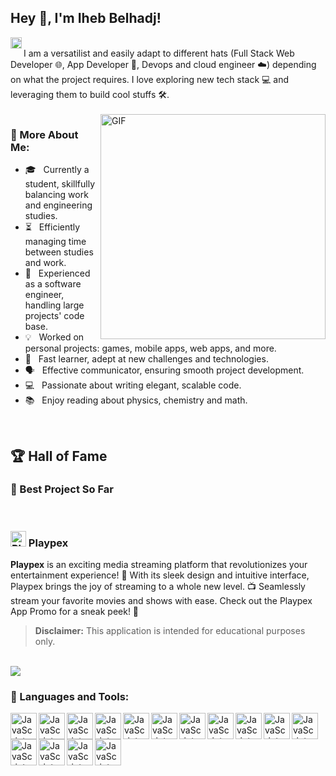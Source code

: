 ## Hey 👋, I'm Iheb Belhadj!
<a href='https://www.linkedin.com/in/iheb-belhaj'><img align='left' alt="linkedin" src="https://raw.githubusercontent.com/rahul-jha98/rahul-jha98/561d474902b59c7429ec22bb73e225696c27b202/assets/linkedin.svg" height='18px'/></a>

<br/>
I am a versatilist and easily adapt to different hats (Full Stack Web Developer 🌐, App Developer 📱, Devops and cloud engineer ☁️) depending on what the project requires. I love exploring new tech stack 💻 and leveraging them to build cool stuffs 🛠️. 
<br/>
<br/>

<img align="right" alt="GIF" src="https://raw.githubusercontent.com/rahul-jha98/rahul-jha98/main/techstack.gif" width="360px"/>

### 🧐 More About Me:

- 🎓 &nbsp; Currently a student, skillfully balancing work and engineering studies.
- ⏳  &nbsp;  Efficiently managing time between studies and work.
- 💼 &nbsp; Experienced as a software engineer, handling large projects' code base.
- 💡 &nbsp; Worked on personal projects: games, mobile apps, web apps, and more.
- 🚀 &nbsp; Fast learner, adept at new challenges and technologies.
- 🗣️ &nbsp; Effective communicator, ensuring smooth project development.
- 💻 &nbsp; Passionate about writing elegant, scalable code.
- 📚 &nbsp; Enjoy reading about physics, chemistry and math.

<br>

## 🏆 Hall of Fame

### 🌟   Best Project So Far

<br>

### <img src="https://i.ibb.co/wSwD1nB/logo-1.png" alt="Playpex logo" width="25"/> Playpex


**Playpex** is an exciting media streaming platform that revolutionizes your entertainment experience! 🚀 With its sleek design and intuitive interface, Playpex brings the joy of streaming to a whole new level. 📺 Seamlessly stream your favorite movies and shows with ease. Check out the Playpex App Promo for a sneak peek! 🎉
> **Disclaimer:** This application is intended for educational purposes only.

<br>


<a target="_blank" href="https://www.youtube.com/watch?v=mj4EjDdVXTo">
  <img src="https://lh3.googleusercontent.com/fife/ALs6j_F4HTHgkJP8ZGHWvr_ZVBSp5mJIAqxM4FZYs0lntlLTz_fSOKHJf5YNyQMMrgBBLMDrMjilq1rm52AvDELuYlRYWg4azJ3j-QHABydFMGVyB5D4nD8DJ5qh1Na9OFoKtUjB4b8mQ-y142StzuFiof6OOV9jO8XWfChyszdKOn3sam-KrlMtU4hmkr51QHbGfXqKpgew-nGEBz9eTGbnc0QkSsZyjj0RK1NsGLxIowu7HwiO-ZHDb0VXYYNzGbjle2WqzoNIFH3vA7G9NUxP80td7_GsNxRZwcMpWMid09cC8i_EmxTq04vXRCg-SApkhdjg6g0c1dQ1_Tp4mYsEL_1cCQVy8xjOxQLi0B07LfcCBzvLcL3qAGL_lkQPB6BrXhCfhEHjNNun_z56tLBRFoJBOY_cUnIY-KSWcDrbNKcW9M96v0HUhw9DpViF4f9JgwDOr0YDVjFnCgMj7v0IzqaiFzkvBDmjClSrxxUIBBze7Y9N_5haKAoH5UbqtJD56BM15evfkd93fA4OOgBzy6CeS5m9klX-85gUFS8L8Wm9yyB6G-SUTw3KYy7gVNTRZ1TArL4o8VF237m-JkOpki4mhS5j9mNIJVRkHijLFVRk9HUILYHZxqza3OSvHrv9B8pisIy7VYRS4GOjtLkU42_o6DMXGU5-oEV72pi5gIiVXFL4oy8iJiY1p7-TocarI75oehjAciVxGhgkzSwp1u8dlej8f7HasJL-29VkJBm8umAs0l6CozwcgcqoYW90zhPVVkF3jwi16M9S4NpMAlQt9o0y00wU7FF5sXaa_WcMV1poC4genUHe9EkBwG3jRp2dcgbPXvJC4_E8fwkXOL4hSNDhf3MyqIMRDXQ8Tuu1YDbGesi4G2mpwixkIaHe-1lncgFfQyYhbDYaWLA1ALIxHZ2LVik-k9P0GEcEhu_sNkU8V4DBep2H5nhUB7mZgJkNEsq1JSD5zY6ysOWQENXWKZ2puYm0Lv1pv4o_NDr14sm4x5ctawbRIM7UM2cEioVDA5BcUMB-oWutJWRXjI8dAVayyS5beWh1IccafSYZXwPLmbSsZzodLgOgacpmJqcnKvLAlyym7FlO7X-3entq9NsBumpFceK0LoR83GrIce0rVsgrrAXLd5gyGngM3QYBo_mlNVmeo07WilS9-NtddO9SMzTfwOZ4gKK0JSit3f9CVKgw6qzDokTrvrnnNH5FrV0cAPUMTmu1z_kRzIKArv6TwBwxye_bQ2yfmU2t3Vxabr-UmIdM_1OGeogd1UZqgITPQIiRD_I13onF9Xq8u7mNbGJnvmOAE8x6igjfUdAftsk9FezFrwtJUsce5NaIrLYIQWyrum_5HI7e4ilwcc7SpCmCVXErNBRYAjlinACnwrq34Wlq0_6gzs_vZkGn8nv9n6LJGJtXZHVWxcf0QR4q4qiKDR3a2Cc5IdXAvjjoXGZCALaB8EC5Kecx6HOY73ZgUgzbNw2_y8HEpDmbSBHNL0xsx5rAqyuP-WTKSrterbQQsRoPu61uIJQTVJ7JXtQvTvqOBCGof-t1ElEN6Hf3g3xv7HcrS_ei0kfaITt2jixfuIbebfwDlvpi2P9OtxvQHrLZ9TtroVU"/>
</a> 


### 🔨 Languages and Tools:


<img align="left" alt="JavaScript" height ="42px"  src="https://i.ibb.co/JQH4ppg/Type-Script.png">
<img align="left" alt="JavaScript" height ="42px"  src="https://i.ibb.co/BwZx9Y2/Vue-js.png">
<img align="left" alt="JavaScript" height ="42px"  src="https://i.ibb.co/4tTQSGk/Angular.png">
<img align="left" alt="JavaScript" height ="42px"  src="https://i.ibb.co/VNVsBQn/React.png">
<img align="left" alt="JavaScript" height ="42px"  src="https://i.ibb.co/3kV9Dr1/Node-js.png">
<img align="left" alt="JavaScript" height ="42px"  src="https://i.ibb.co/SwBjz7Y/Spring.png">
<img align="left" alt="JavaScript" height ="42px"  src="https://i.ibb.co/Ksdt3X1/NET.png">
<img align="left" alt="JavaScript" height ="42px"  src="https://i.ibb.co/mG8WFJW/Symfony.png">
<img align="left" alt="JavaScript" height ="42px"  src="https://i.ibb.co/T02F3Zs/Laravel.png">
<img align="left" alt="JavaScript" height ="42px"  src="https://i.ibb.co/Hr2S6hC/MySQL.png">
<img align="left" alt="JavaScript" height ="42px"  src="https://i.ibb.co/23hmPVN/MongoDB.png">
<img align="left" alt="JavaScript" height ="42px"  src="https://i.ibb.co/rcBRcs8/Postgres-SQL.png"> 
<img align="left" alt="JavaScript" height ="42px"  src="https://i.ibb.co/gzf2mS7/Docker.png">
<img align="left" alt="JavaScript" height ="42px"  src="https://i.ibb.co/JHzRCq8/Unity.png">
<img align="left" alt="JavaScript" height ="42px"  src="https://i.ibb.co/YD3sSrV/Sass.png">


<br>
